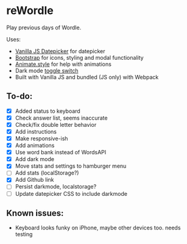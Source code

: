# reWordle
Play previous days of Wordle. 

Uses:
- [Vanilla JS Datepicker](https://mymth.github.io/vanillajs-datepicker/#/) for datepicker
- [Bootstrap](https://getbootstrap.com/) for icons, styling and modal functionality
- [Animate.style](https://animate.style) for help with animations
- Dark mode [toggle switch](https://codepen.io/personable/pen/NWLZrV)
- Built with Vanilla JS and bundled (JS only) with Webpack

## To-do:
- [x] Added status to keyboard
- [x] Check answer list, seems inaccurate
- [x] Check/fix double letter behavior
- [x] Add instructions
- [x] Make responsive-ish
- [x] Add animations 
- [x] Use word bank instead of WordsAPI
- [x] Add dark mode 
- [x] Move stats and settings to hamburger menu
- [ ] Add stats (localStorage?)
- [x] Add Github link
- [ ] Persist darkmode, localstorage?
- [ ] Update datepicker CSS to include darkmode 

## Known issues:
- Keyboard looks funky on iPhone, maybe other devices too. needs testing